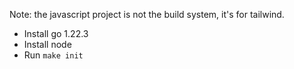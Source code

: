 
Note: the javascript project is not the build system, it's for tailwind.

- Install go 1.22.3
- Install node
- Run `make init`

